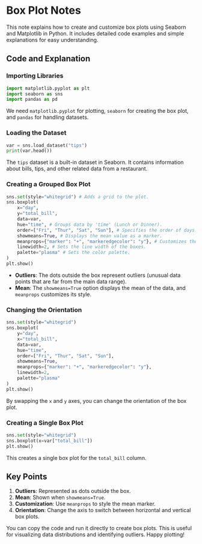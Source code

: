 # Box Plot Notes

This note explains how to create and customize box plots using Seaborn and Matplotlib in Python. It includes detailed code examples and simple explanations for easy understanding.

## Code and Explanation

### Importing Libraries
```python
import matplotlib.pyplot as plt
import seaborn as sns
import pandas as pd
```
We need `matplotlib.pyplot` for plotting, `seaborn` for creating the box plot, and `pandas` for handling datasets.

### Loading the Dataset
```python
var = sns.load_dataset("tips")
print(var.head())
```
The `tips` dataset is a built-in dataset in Seaborn. It contains information about bills, tips, and other related data from a restaurant.

### Creating a Grouped Box Plot
```python
sns.set(style="whitegrid") # Adds a grid to the plot.
sns.boxplot(
    x="day", 
    y="total_bill", 
    data=var, 
    hue="time", # Groups data by 'time' (Lunch or Dinner).
    order=["Fri", "Thur", "Sat", "Sun"], # Specifies the order of days.
    showmeans=True, # Displays the mean value as a marker.
    meanprops={"marker": "+", "markeredgecolor": "y"}, # Customizes the mean marker style.
    linewidth=2, # Sets the line width of the boxes.
    palette="plasma" # Sets the color palette.
)
plt.show()
```
- **Outliers**: The dots outside the box represent outliers (unusual data points that are far from the main data range).
- **Mean**: The `showmeans=True` option displays the mean of the data, and `meanprops` customizes its style.

### Changing the Orientation
```python
sns.set(style="whitegrid")
sns.boxplot(
    y="day", 
    x="total_bill", 
    data=var, 
    hue="time", 
    order=["Fri", "Thur", "Sat", "Sun"], 
    showmeans=True, 
    meanprops={"marker": "+", "markeredgecolor": "y"}, 
    linewidth=2, 
    palette="plasma"
)
plt.show()
```
By swapping the `x` and `y` axes, you can change the orientation of the box plot.

### Creating a Single Box Plot
```python
sns.set(style="whitegrid")
sns.boxplot(x=var["total_bill"])
plt.show()
```
This creates a single box plot for the `total_bill` column.

## Key Points
1. **Outliers**: Represented as dots outside the box.
2. **Mean**: Shown when `showmeans=True`.
3. **Customization**: Use `meanprops` to style the mean marker.
4. **Orientation**: Change the axis to switch between horizontal and vertical box plots.

You can copy the code and run it directly to create box plots. This is useful for visualizing data distributions and identifying outliers. Happy plotting!

